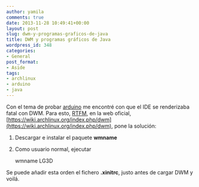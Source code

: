 ```yaml
---
author: yamila
comments: true
date: 2013-11-28 10:49:41+00:00
layout: post
slug: dwm-y-programas-graficos-de-java
title: DWM y programas gráficos de Java
wordpress_id: 348
categories:
- General
post_format:
- Aside
tags:
- archlinux
- arduino
- java
---
```


Con el tema de probar [arduino](http://moduslaborandi.net/archduino/) me encontré con que el IDE se renderizaba fatal con DWM. Para esto, [RTFM](http://es.wikipedia.org/wiki/RTFM), en la web oficial, [https://wiki.archlinux.org/index.php/dwm](https://wiki.archlinux.org/index.php/dwm), pone la solución:

1) Descargar e instalar el paquete **wmname**

2) Como usuario normal, ejecutar

    wmname LG3D



Se puede añadir esta orden el fichero **.xinitrc**, justo antes de cargar DWM y voilá.
